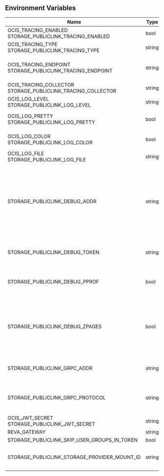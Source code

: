 ## Environment Variables

| Name | Type | Default Value | Description |
|------|------|---------------|-------------|
| OCIS_TRACING_ENABLED<br/>STORAGE_PUBLICLINK_TRACING_ENABLED | bool | false | Activates tracing.|
| OCIS_TRACING_TYPE<br/>STORAGE_PUBLICLINK_TRACING_TYPE | string |  | |
| OCIS_TRACING_ENDPOINT<br/>STORAGE_PUBLICLINK_TRACING_ENDPOINT | string |  | The endpoint to the tracing collector.|
| OCIS_TRACING_COLLECTOR<br/>STORAGE_PUBLICLINK_TRACING_COLLECTOR | string |  | |
| OCIS_LOG_LEVEL<br/>STORAGE_PUBLICLINK_LOG_LEVEL | string |  | The log level.|
| OCIS_LOG_PRETTY<br/>STORAGE_PUBLICLINK_LOG_PRETTY | bool | false | Activates pretty log output.|
| OCIS_LOG_COLOR<br/>STORAGE_PUBLICLINK_LOG_COLOR | bool | false | Activates colorized log output.|
| OCIS_LOG_FILE<br/>STORAGE_PUBLICLINK_LOG_FILE | string |  | The target log file.|
| STORAGE_PUBLICLINK_DEBUG_ADDR | string | 127.0.0.1:9179 | Bind address of the debug server, where metrics, health, config and debug endpoints will be exposed.|
| STORAGE_PUBLICLINK_DEBUG_TOKEN | string |  | Token to secure the metrics endpoint|
| STORAGE_PUBLICLINK_DEBUG_PPROF | bool | false | Enables pprof, which can be used for profiling|
| STORAGE_PUBLICLINK_DEBUG_ZPAGES | bool | false | Enables zpages, which can  be used for collecting and viewing traces in-me|
| STORAGE_PUBLICLINK_GRPC_ADDR | string | 127.0.0.1:9178 | The address of the grpc service.|
| STORAGE_PUBLICLINK_GRPC_PROTOCOL | string | tcp | The transport protocol of the grpc service.|
| OCIS_JWT_SECRET<br/>STORAGE_PUBLICLINK_JWT_SECRET | string |  | |
| REVA_GATEWAY | string | 127.0.0.1:9142 | |
| STORAGE_PUBLICLINK_SKIP_USER_GROUPS_IN_TOKEN | bool | false | |
| STORAGE_PUBLICLINK_STORAGE_PROVIDER_MOUNT_ID | string | 7993447f-687f-490d-875c-ac95e89a62a4 | |
